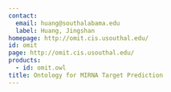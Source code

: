 ```yaml
---
contact: 
  email: huang@southalabama.edu
  label: Huang, Jingshan
homepage: http://omit.cis.usouthal.edu/
id: omit
page: http://omit.cis.usouthal.edu/
products: 
  - id: omit.owl
title: Ontology for MIRNA Target Prediction
---
```

